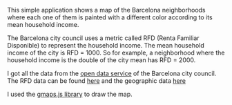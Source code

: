 This simple application shows a map of the Barcelona neighborhoods where each one
of them is painted with a different color according to its mean household income.

The Barcelona city council uses a metric called RFD (Renta Familiar Disponible)
to represent the household income. The mean household income of the city is
RFD = 1000. So for example, a neighborhood where the household income is the
double of the city mean has RFD = 2000.

I got all the data from the <a href="http://opendata.bcn.cat/opendata/es/">
open data service</a> of the Barcelona city council.
The RFD data can be found <a href="http://opendata.bcn.cat/opendata/es/catalog/RENTA">here</a>
and the geographic data <a href="www.bcn.cat/cartobcn/">here</a> 

I used the <a href="http://hpneo.github.io/gmaps/">gmaps.js library</a> to draw the map.
